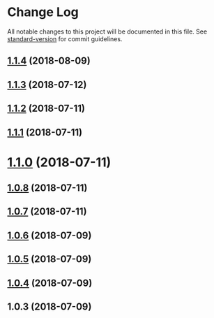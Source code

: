 # Change Log

All notable changes to this project will be documented in this file. See [standard-version](https://github.com/conventional-changelog/standard-version) for commit guidelines.

<a name="1.1.4"></a>
## [1.1.4](https://github.com/dimensi/popup-centered/compare/v1.1.3...v1.1.4) (2018-08-09)



<a name="1.1.3"></a>
## [1.1.3](https://github.com/dimensi/popup-centered/compare/v1.1.2...v1.1.3) (2018-07-12)



<a name="1.1.2"></a>
## [1.1.2](https://github.com/dimensi/popup-centered/compare/v1.1.1...v1.1.2) (2018-07-11)



<a name="1.1.1"></a>
## [1.1.1](https://github.com/dimensi/popup-centered/compare/v1.1.0...v1.1.1) (2018-07-11)



<a name="1.1.0"></a>
# [1.1.0](https://github.com/dimensi/popup-centered/compare/v1.0.8...v1.1.0) (2018-07-11)



<a name="1.0.8"></a>
## [1.0.8](https://github.com/dimensi/popup-centered/compare/v1.0.7...v1.0.8) (2018-07-11)



<a name="1.0.7"></a>
## [1.0.7](https://github.com/dimensi/popup-centered/compare/v1.0.6...v1.0.7) (2018-07-11)



<a name="1.0.6"></a>
## [1.0.6](https://github.com/dimensi/popup-centered/compare/v1.0.5...v1.0.6) (2018-07-09)



<a name="1.0.5"></a>
## [1.0.5](https://github.com/dimensi/popup-centered/compare/v1.0.4...v1.0.5) (2018-07-09)



<a name="1.0.4"></a>
## [1.0.4](https://github.com/dimensi/popup-centered/compare/v1.0.3...v1.0.4) (2018-07-09)



<a name="1.0.3"></a>
## 1.0.3 (2018-07-09)
